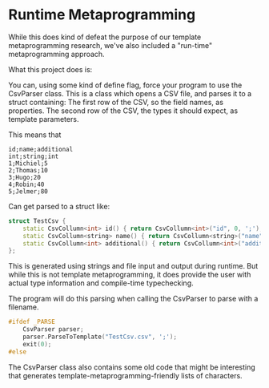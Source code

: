 
# Runtime Metaprogramming
While this does kind of defeat the purpose of our template metaprogramming research, we've also included a "run-time" metaprogramming approach.

What this project does is:

You can, using some kind of define flag, force your program to use the CsvParser class.
This is a class which opens a CSV file, and parses it to a struct containing:
The first row of the CSV, so the field names, as properties.
The second row of the CSV, the types it should expect, as template parameters.

This means that 

```
id;name;additional
int;string;int
1;Michiel;5
2;Thomas;10
3;Hugo;20
4;Robin;40
5;Jelmer;80
```

Can get parsed to a struct like:

```cpp
struct TestCsv {
	static CsvCollumn<int> id() { return CsvCollumn<int>("id", 0, ';');}
	static CsvCollumn<string> name() { return CsvCollumn<string>("name", 1, ';');}
	static CsvCollumn<int> additional() { return CsvCollumn<int>("additional", 2, ';');}
};
```

This is generated using strings and file input and output during runtime.
But while this is not template metaprogramming, it does provide the user with actual type information and compile-time typechecking.

The program will do this parsing when calling the CsvParser to parse with a filename.

```cpp
#ifdef _PARSE
    CsvParser parser;
    parser.ParseToTemplate("TestCsv.csv", ';');
    exit(0);
#else
```

The CsvParser class also contains some old code that might be interesting that generates template-metaprogramming-friendly lists of characters.